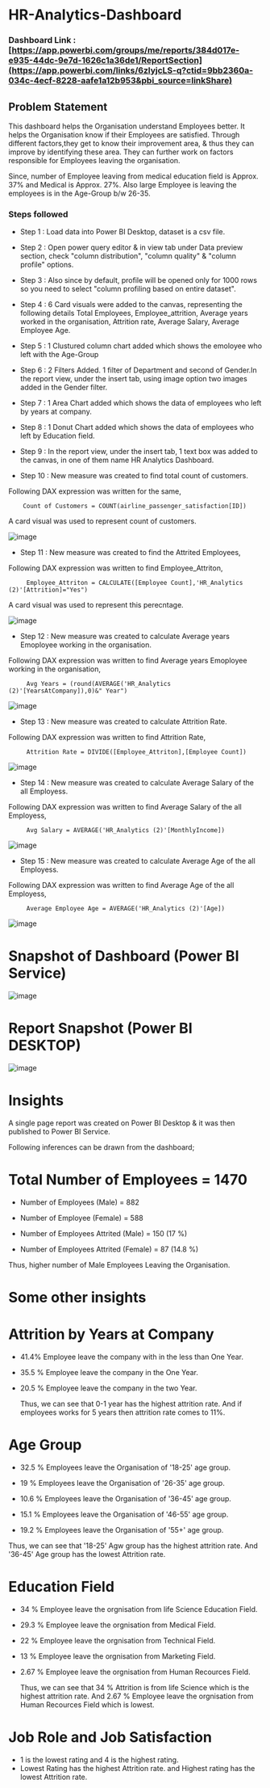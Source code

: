 # HR-Analytics-Dashboard

### Dashboard Link : [https://app.powerbi.com/groups/me/reports/384d017e-e935-44dc-9e7d-1626c1a36de1/ReportSection](https://app.powerbi.com/links/6zlyjcLS-q?ctid=9bb2360a-034c-4ecf-8228-aafe1a12b953&pbi_source=linkShare)

## Problem Statement

This dashboard helps the Organisation understand Employees better. It helps the Organisation know if their Employees are satisfied.
Through different factors,they get to know their improvement area, & thus they can improve by identifying these area. 
They can further work on factors responsible for Employees leaving the organisation.

Since, number of Employee leaving from medical education field is Approx. 37% and Medical is Approx. 27%. Also large Employee is leaving the employees is in the Age-Group b/w 26-35.


### Steps followed 

- Step 1 : Load data into Power BI Desktop, dataset is a csv file.
- Step 2 : Open power query editor & in view tab under Data preview section, check "column distribution", "column quality" & "column profile" options.
- Step 3 : Also since by default, profile will be opened only for 1000 rows so you need to select "column profiling based on entire dataset".
- Step 4 : 6 Card visuals were added to the canvas, representing the following details Total Employees, Employee_attrition, Average years worked in the organisation, Attrition rate, Average Salary, Average Employee Age.
- Step 5 : 1 Clustured column chart added which shows the emoloyee who left with the Age-Group
- Step 6 : 2 Filters Added. 1 filter of Department and second of Gender.In the report view, under the insert tab, using image option two images added in the Gender filter.
- Step 7 : 1 Area Chart added which shows the data of employees who left by years at company.
- Step 8 : 1 Donut Chart added which shows the data of employees who left by Education field.
- Step 9 : In the report view, under the insert tab, 1 text box was added to the canvas, in one of them name HR Analytics Dashboard.
          
- Step 10 : New measure was created to find total count of customers.

Following DAX expression was written for the same,
        
        Count of Customers = COUNT(airline_passenger_satisfaction[ID])
        
A card visual was used to represent count of customers.

![image](https://github.com/Ambikapandey0821/HR-Analytics-Report/assets/162020155/7ee5e683-ca1c-4f8f-b8b5-c071f4ef4c41)

        
 - Step 11 : New measure was created to find the Attrited Employees,
 
 Following DAX expression was written to find Employee_Attriton,
 
         Employee_Attriton = CALCULATE([Employee Count],'HR_Analytics (2)'[Attrition]="Yes")
 
 A card visual was used to represent this perecntage.
 
![image](https://github.com/Ambikapandey0821/HR-Analytics-Report/assets/162020155/5e2a87ba-5d5c-4e46-8003-173e0f956450)

 
 - Step 12 : New measure was created to calculate Average years Emoployee working in the organisation.
 
 Following DAX expression was written to find Average years Emoployee working in the organisation,
 
         Avg Years = (round(AVERAGE('HR_Analytics (2)'[YearsAtCompany]),0)&" Year")
 
![image](https://github.com/Ambikapandey0821/HR-Analytics-Report/assets/162020155/81637293-df4b-4a84-8e9b-974630b3a05c)
 
 - Step 13 : New measure was created to calculate Attrition Rate.
 
 Following DAX expression was written to find Attrition Rate,
 
         Attrition Rate = DIVIDE([Employee_Attriton],[Employee Count])
 
![image](https://github.com/Ambikapandey0821/HR-Analytics-Report/assets/162020155/a188eb87-aad8-4cff-9fa3-70782445c0d1)

 - Step 14 : New measure was created to calculate Average Salary of the all Employess.
 
 Following DAX expression was written to find Average Salary of the all Employess,
 
         Avg Salary = AVERAGE('HR_Analytics (2)'[MonthlyIncome])
 
![image](https://github.com/Ambikapandey0821/HR-Analytics-Report/assets/162020155/ec9fb8ab-2589-488e-9aa3-409fc4409b69)

 - Step 15 : New measure was created to calculate Average Age of the all Employess.
 
 Following DAX expression was written to find Average Age of the all Employess,
 
         Average Employee Age = AVERAGE('HR_Analytics (2)'[Age])
 
![image](https://github.com/Ambikapandey0821/HR-Analytics-Report/assets/162020155/a20100b1-885d-4814-b26c-a5b54f75d88d)


# Snapshot of Dashboard (Power BI Service)

![image](https://github.com/Ambikapandey0821/HR-Analytics-Report/assets/162020155/b0a482c9-987e-4f36-805e-abbebc09248e)

 
 # Report Snapshot (Power BI DESKTOP)

 
![image](https://github.com/Ambikapandey0821/HR-Analytics-Report/assets/162020155/bcf3b40e-e9c3-4aca-8c69-730c57b6edfa)

# Insights

A single page report was created on Power BI Desktop & it was then published to Power BI Service.

Following inferences can be drawn from the dashboard;

# Total Number of Employees = 1470

 -  Number of Employees (Male) = 882 

 -  Number of Employee (Female) = 588 

 -  Number of Employees Attrited (Male) = 150 (17 %)

 - Number of Employees Attrited (Female) = 87 (14.8 %)

 Thus, higher number of Male Employees Leaving the Organisation.
           

 # Some other insights
 
 # Attrition by Years at Company
 
 - 41.4% Employee leave the company with in the less than One Year.
 
 - 35.5 % Employee leave the company in the One Year.
 
 - 20.5 % Employee leave the company in the two Year.
 
   Thus, we can see that 0-1 year has the highest attrition rate. And if employees works for 5 years then attrition rate comes to 11%.
 
 # Age Group
 
 -  32.5 % Employees leave the Organisation of '18-25' age group.
 
 -  19 % Employees leave the Organisation of '26-35' age group.
 
 -  10.6 % Employees leave the Organisation of '36-45' age group.
 
 -  15.1 % Employees leave the Organisation of '46-55' age group.

 -  19.2 % Employees leave the Organisation of '55+' age group.
 
   Thus, we can see that '18-25' Agw group has the highest attrition rate. And '36-45' Age group has the lowest Attrition rate.
         
# Education Field

- 34 % Employee leave the orgnisation from life Science Education Field.

- 29.3 % Employee leave the orgnisation from Medical Field.

- 22 % Employee leave the orgnisation from Technical Field.

- 13 % Employee leave the orgnisation from Marketing Field.

- 2.67 % Employee leave the orgnisation from Human Recources Field.
       
  Thus, we can see that 34 %  Attrition is from life Science which is the highest attrition rate. And 2.67 % Employee leave the orgnisation from Human Recources Field which is lowest.

# Job Role and Job Satisfaction

- 1 is the lowest rating and 4 is the highest rating.
- Lowest Rating has the highest Attrition rate. and Highest rating has the lowest Attrition rate.
